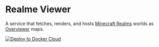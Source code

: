 # Realme Viewer

A service that fetches, renders, and hosts [Minecraft Realms](https://minecraft.net/realms) worlds as [Overviewer](http://overviewer.org) maps.

[![Deploy to Docker Cloud](https://files.cloud.docker.com/images/deploy-to-dockercloud.svg)](https://cloud.docker.com/stack/deploy/?repo=https://github.com/tyler-johnson/realmviewer-docker)
